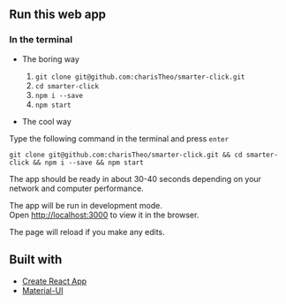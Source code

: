 ## Run this web app

### In the terminal

* The boring way

  1. `git clone git@github.com:charisTheo/smarter-click.git`
  2. `cd smarter-click`
  3. `npm i --save`
  4. `npm start`

* The cool way

Type the following command in the terminal and press `enter` 

`git clone git@github.com:charisTheo/smarter-click.git && cd smarter-click && npm i --save && npm start`

The app should be ready in about 30-40 seconds depending on your network and computer performance.


The app will be run in development mode.<br>
Open [http://localhost:3000](http://localhost:3000) to view it in the browser.

The page will reload if you make any edits.<br>

## Built with

* [Create React App](https://github.com/facebook/create-react-app)
* [Material-UI](https://material-ui.com)

